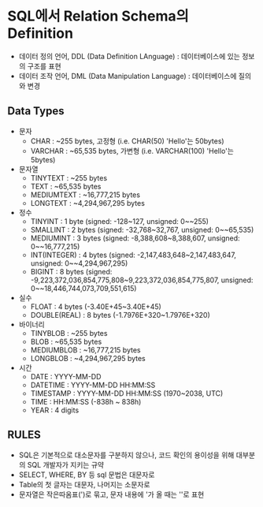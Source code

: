 # SQL에서 Relation Schema의 Definition

- 데이터 정의 언어, DDL (Data Definition LAnguage) : 데이터베이스에 있는 정보의 구조를 표현
- 데이터 조작 언어, DML (Data Manipulation Language) : 데이터베이스에 질의와 변경

## Data Types

- 문자
    - CHAR : ~255 bytes, 고정형 (i.e. CHAR(50) 'Hello'는 50bytes)
    - VARCHAR : ~65,535 bytes, 가변형 (i.e. VARCHAR(100) 'Hello'는 5bytes)
- 문자열
    - TINYTEXT : ~255 bytes
    - TEXT : ~65,535 bytes
    - MEDIUMTEXT : ~16,777,215 bytes
    - LONGTEXT : ~4,294,967,295 bytes
- 정수
    - TINYINT : 1 byte (signed: -128~127, unsigned: 0~~255)
    - SMALLINT : 2 bytes (signed: -32,768~32,767, unsigned: 0~~65,535)
    - MEDIUMINT : 3 bytes (signed: -8,388,608~8,388,607, unsigned: 0~~16,777,215)
    - INT(INTEGER) : 4 bytes (signed: -2,147,483,648~2,147,483,647, unsigned: 0~~4,294,967,295)
    - BIGINT : 8 bytes (signed: -9,223,372,036,854,775,808~9,223,372,036,854,775,807, unsigned: 0~~18,446,744,073,709,551,615)
- 실수
    - FLOAT : 4 bytes (-3.40E+45~3.40E+45)
    - DOUBLE(REAL) : 8 bytes (-1.7976E+320~1.7976E+320)
- 바이너리
    - TINYBLOB : ~255 bytes
    - BLOB : ~65,535 bytes
    - MEDIUMBLOB : ~16,777,215 bytes
    - LONGBLOB : ~4,294,967,295 bytes
- 시간
    - DATE : YYYY-MM-DD
    - DATETIME : YYYY-MM-DD HH:MM:SS
    - TIMESTAMP : YYYY-MM-DD HH:MM:SS (1970~2038, UTC)
    - TIME : HH:MM:SS (-838h ~ 838h)
    - YEAR : 4 digits

## RULES

- SQL은 기본적으로 대소문자를 구분하지 않으나, 코드 확인의 용이성을 위해 대부분의 SQL 개발자가 지키는 규약
- SELECT, WHERE, BY 등 sql 문법은 대문자로
- Table의 첫 글자는 대문자, 나머지는 소문자로
- 문자열은 작은따옴표(')로 묶고, 문자 내용에 '가 올 때는 ''로 표현